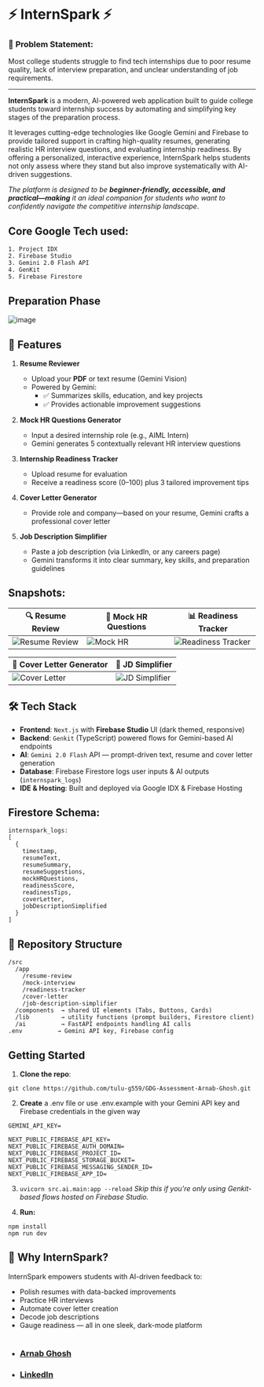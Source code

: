 ⚡ InternSpark ⚡
===============
### 🎯 **Problem Statement:**
Most college students struggle to find tech internships due to poor resume quality, lack of interview preparation, and unclear understanding of job requirements.

-----
**InternSpark** is a modern, AI-powered web application built to guide college students toward internship success by automating and simplifying key stages of the preparation process.

It leverages cutting-edge technologies like Google Gemini and Firebase to provide tailored support in crafting high-quality resumes, generating realistic HR interview questions, and evaluating internship readiness. By offering a personalized, interactive experience, InternSpark helps students not only assess where they stand but also improve systematically with AI-driven suggestions. 

_The platform is designed to be **beginner-friendly, accessible, and practical—making** it an ideal companion for students who want to confidently navigate the competitive internship landscape_.


Core Google Tech used:
------------
```
1. Project IDX
2. Firebase Studio
3. Gemini 2.0 Flash API
4. GenKit
5. Firebase Firestore
```

Preparation Phase
----------
![image](https://github.com/user-attachments/assets/aedfc61a-8d59-4aa6-b08d-6d78200cf671)


🚀 Features
-----------

1.  **Resume Reviewer**
    
    *   Upload your **PDF** or text resume (Gemini Vision)
    *   Powered by Gemini:
        *   ✅ Summarizes skills, education, and key projects
        *   ✅ Provides actionable improvement suggestions
            
2.  **Mock HR Questions Generator**
    *   Input a desired internship role (e.g., AIML Intern)
    *   Gemini generates 5 contextually relevant HR interview questions
        
3.  **Internship Readiness Tracker**
    
    *   Upload resume for evaluation    
    *   Receive a readiness score (0–100) plus 3 tailored improvement tips
        
4.  **Cover Letter Generator**
    
    *   Provide role and company—based on your resume, Gemini crafts a professional cover letter
        
5.  **Job Description Simplifier**
    
    *   Paste a job description (via LinkedIn, or any careers page)
    *   Gemini transforms it into clear summary, key skills, and preparation guidelines
        
Snapshots:
----------

| 🔍 Resume Review | 🎤 Mock HR Questions | 📊 Readiness Tracker |
|------------------|----------------------|------------------------|
| ![Resume Review](https://github.com/user-attachments/assets/7c2759f2-996c-484a-be71-97fb8ea03c76) | ![Mock HR](https://github.com/user-attachments/assets/718e40d5-f1b1-4ffe-ab9c-76679e6f7cbd) | ![Readiness Tracker](https://github.com/user-attachments/assets/cd55f0aa-1bff-458e-a302-cfb389a9701e) |

| 📝 Cover Letter Generator | 📄 JD Simplifier |
|----------------------------|-------------------|
| ![Cover Letter](https://github.com/user-attachments/assets/14f7054b-3fae-47fc-b978-24f2e18be5ae) | ![JD Simplifier](https://github.com/user-attachments/assets/c2a46ec8-2e9c-40f7-ad05-2d9a8323b0ce) |





🛠️ Tech Stack
--------------
* **Frontend**: `Next.js` with **Firebase Studio** UI (dark themed, responsive)
* **Backend**: `Genkit` (TypeScript) powered flows for Gemini-based AI endpoints
* **AI**: `Gemini 2.0 Flash` API — prompt-driven text, resume and cover letter generation
* **Database**: Firebase Firestore logs user inputs & AI outputs (`internspark_logs`)
* **IDE & Hosting**: Built and deployed via Google IDX & Firebase Hosting


Firestore Schema:
----------------
```
internspark_logs:
[
  {
    timestamp,
    resumeText,
    resumeSummary,
    resumeSuggestions,
    mockHRQuestions,
    readinessScore,
    readinessTips,
    coverLetter,
    jobDescriptionSimplified
  }
]
```

📁 Repository Structure
-------------
```
/src
  /app
    /resume-review
    /mock-interview
    /readiness-tracker
    /cover-letter
    /job-description-simplifier
  /components  → shared UI elements (Tabs, Buttons, Cards)
  /lib         → utility functions (prompt builders, Firestore client)
  /ai          → FastAPI endpoints handling AI calls
.env          → Gemini API key, Firebase config
```

Getting Started
---------------

1.  **Clone the repo**: 
```
git clone https://github.com/tulu-g559/GDG-Assessment-Arnab-Ghosh.git

```
    
2.  **Create** a .env file or use .env.example with your Gemini API key and Firebase credentials in the given way
```
GEMINI_API_KEY=

NEXT_PUBLIC_FIREBASE_API_KEY=
NEXT_PUBLIC_FIREBASE_AUTH_DOMAIN=
NEXT_PUBLIC_FIREBASE_PROJECT_ID=
NEXT_PUBLIC_FIREBASE_STORAGE_BUCKET=
NEXT_PUBLIC_FIREBASE_MESSAGING_SENDER_ID=
NEXT_PUBLIC_FIREBASE_APP_ID=
```
    
3.  `uvicorn src.ai.main:app --reload`
_Skip this if you're only using Genkit-based flows hosted on Firebase Studio._
    
4.  **Run:**
```
npm install
npm run dev
```
        

🌟 Why InternSpark?
-------------------

InternSpark empowers students with AI-driven feedback to:

*   Polish resumes with data-backed improvements
*   Practice HR interviews
*   Automate cover letter creation
*   Decode job descriptions
*   Gauge readiness — all in one sleek, dark-mode platform

#

* ### [**Arnab Ghosh**](https://github.com/tulu-g559)
* ### [**LinkedIn**](https://linkedin.com/in/tulug559)
